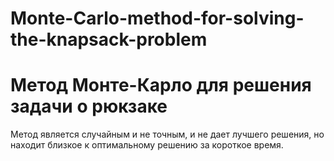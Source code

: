 # Monte-Carlo-method-for-solving-the-knapsack-problem
# Метод Монте-Карло для решения задачи о рюкзаке
Метод является случайным и не точным, и не дает лучшего решения, но находит близкое к оптимальному решению за короткое время.
